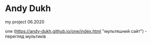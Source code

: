 # Andy Dukh
my project 06.2020

one (https://andy-dukh.github.io/one/index.html "мультяшний сайт") - перегляд мультиків
